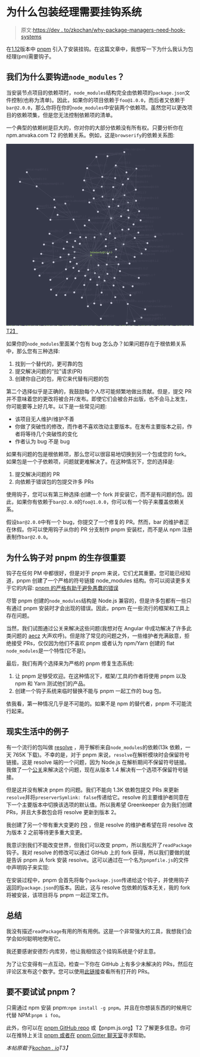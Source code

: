 # 为什么包装经理需要挂钩系统

> 原文:[https://dev . to/zkochan/why-package-managers-need-hook-systems](https://dev.to/zkochan/why-package-managers-need-hook-systems)

在[1.12](https://github.com/pnpm/pnpm/releases/tag/v1.12.0)版本中 [pnpm](https://github.com/pnpm/pnpm) 引入了安装挂钩。在这篇文章中，我想写一下为什么我认为包经理(pm)需要钩子。

## 我们为什么要钩进`node_modules`？

当安装节点项目的依赖项时，`node_modules`结构完全由依赖项的`package.json`文件控制(也称为清单)。因此，如果你的项目依赖于`foo@1.0.0`，而后者又依赖于`bar@2.0.0`，那么你将在你的`node_modules`中安装两个依赖项。虽然您可以更改项目的依赖项集，但是您无法控制依赖项的清单。

一个典型的依赖树是巨大的，你对你的大部分依赖没有所有权。只要分析你在 npm.anvaka.com T2 的依赖关系。例如，这是`browserify`的依赖关系图:

[![](img/ff1d7230123788b238e3a0f67949546f.png)T2】](https://res.cloudinary.com/practicaldev/image/fetch/s--h6T0Kq1f--/c_limit%2Cf_auto%2Cfl_progressive%2Cq_auto%2Cw_880/https://i.imgur.com/rynJysq.png)

如果你的`node_modules`里面某个包有 bug 怎么办？如果问题存在于根依赖关系中，那么您有三种选择:

1.  找到一个替代的，更可靠的包
2.  提交解决问题的“拉”请求(PR)
3.  创建你自己的包，用它来代替有问题的包

第二个选择似乎是正确的，我鼓励每个人尽可能频繁地做出贡献。但是，提交 PR 并不意味着您的更改将被合并/发布。即使它们会被合并出版，也不会马上发生，你可能要等上好几年。以下是一些常见问题:

*   该项目无人维护/维护不善
*   你做了突破性的修改，而作者不喜欢改动主要版本。在发布主要版本之前，作者将等待几个突破性的变化
*   作者认为 bug 不是 bug

如果有问题的包是根依赖项，那么您可以很容易地切换到另一个包或您的 fork。如果包是一个子依赖项，问题就更难解决了。在这种情况下，您的选择是:

1.  提交解决问题的 PR
2.  向依赖于错误包的包提交许多 PRs

使用钩子，您可以有第三种选择:创建一个 fork 并安装它，而不是有问题的包。因此，如果你有依赖于`bar@2.0.0`的`foo@1.0.0`，你可以有一个钩子来覆盖依赖关系。

假设`bar@2.0.0`中有一个 bug，你提交了一个修复的 PR。然而，bar 的维护者正在休假。你可以使用钩子从你的 PR 分支制作 pnpm 安装栏，而不是从 npm 注册表制作`bar@2.0.0`。

## 为什么钩子对 pnpm 的生存很重要

钩子在任何 PM 中都很好，但是对于 pnpm 来说，它们尤其重要。您可能已经知道，pnpm 创建了一个严格的符号链接 node_modules 结构。你可以阅读更多关于它的内容: [pnpm 的严格有助于避免愚蠢的错误](https://medium.com/pnpm/pnpms-strictness-helps-to-avoid-silly-bugs-9a15fb306308)

尽管 pnpm 创建的`node_modules`结构是 Node.js 兼容的，但是许多包都有一些只有通过 pnpm 安装时才会出现的错误。因此，pnpm 在一些流行的框架和工具上存在问题。

当然，我们试图通过公关来解决这些问题(我想对在 Angular 中成功解决了许多此类问题的 [aecz](https://github.com/aecz) 大声欢呼)。但是除了常见的问题之外，一些维护者充满敌意，拒绝接受 PRs，仅仅因为他们不喜欢 pnpm 或者认为 npm/Yarn 创建的 flat `node_modules`是一个特性(它不是)。

最后，我们有两个选择来为严格的 pnpm 修复生态系统:

1.  让 pnpm 足够受欢迎。在这种情况下，框架/工具的作者将使用 pnpm 以及 npm 和 Yarn 测试他们的产品。
2.  创建一个钩子系统来临时替换不能与 pnpm 一起工作的 bug 包。

依我看，第一种情况几乎是不可能的。如果不是 npm 的替代者，pnpm 不可能流行起来。

## 现实生活中的例子

有一个流行的包叫做 [resolve](https://github.com/browserify/resolve) ，用于解析来自`node_modules`的依赖(13k 依赖，一天 765K 下载)。不幸的是，对于 pnpm 来说，`resolve`在解析模块时会保留符号链接。这是 resolve 端的一个问题，因为 Node.js 在解析期间不保留符号链接。我做了一个[公关](https://github.com/browserify/resolve/pull/131)来解决这个问题，现在从版本 1.4 解决有一个选项不保留符号链接。

但是这并没有解决 pnpm 的问题。我们不能向 1.3K 依赖包提交 PRs 来更新`resolve`并将`preserverSymlink: false`传递给它。resolve 的主要维护者同意在下一个主要版本中切换该选项的默认值。所以我希望 Greenkeeper 会为我们创建 PRs，并且大多数包会将 resolve 更新到版本 2。

我创建了另一个带有重大变更的 [PR](https://github.com/browserify/resolve/pull/135) ，但是 resolve 的维护者希望在将 resolve 改为版本 2 之前等待更多重大变更。

我意识到我们不能改变世界，但我们可以改变 pnpm，所以我松开了`readPackage`钩子。我对 resolve 的修改可以通过 GitHub 上的 fork 获得，所以我们要做的就是告诉 pnpm 从 fork 安装 resolve。这可以通过在一个名为`pnpmfile.js`的文件中声明钩子来实现:

在安装过程中，pnpm 会首先将每个`package.json`传递给这个钩子，并使用钩子返回的`package.json`的版本。因此，这与 resolve 包依赖的版本无关，我的 fork 将被安装，该项目将与 pnpm 一起正常工作。

## 总结

我没有描述`readPackage`有用的所有用例。这是一个非常强大的工具，我想我们会学会如何聪明地使用它。

我还要感谢安德烈·内库劳，他让我相信这个挂钩系统是个好主意。

为了让它变得有一点互动，检查一下你在 GitHub 上有多少未解决的 PRs，然后在评论区发布这个数字。您可以使用[此链接](https://github.com/pulls)查看所有打开的 PRs。

## 要不要试试 pnpm？

只需通过 npm 安装 pnpm:`npm install -g pnpm`。并且在你想装东西的时候用它代替 NPM:`pnpm i foo`。

此外，你可以在 [pnpm GitHub repo](https://github.com/pnpm/pnpm) 或【pnpm.js.org】T2 了解更多信息。你可以在推特上关注 [pnpm 或者在](https://twitter.com/pnpmjs) [pnpm Gitter 聊天室](https://gitter.im/pnpm/pnpm)寻求帮助。

*本帖原载于[kochan . io](https://www.kochan.io/nodejs/why-package-managers-need-hook-systems.html)T3】*